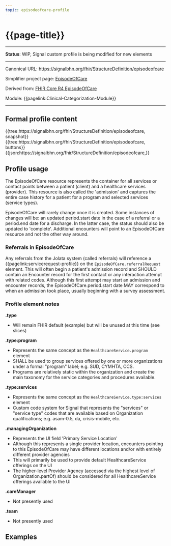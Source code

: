 ```yaml
---
topic: episodeofcare-profile
---
```


# {{page-title}}

---

**Status**:  WIP, Signal custom profile is being modified for new elements

---

Canonical URL: https://signalbhn.org/fhir/StructureDefinition/episodeofcare

Simplifier project page: [EpisodeOfCare](https://signalbhn.org/fhir/StructureDefinition/episodeofcare)

Derived from: [FHIR Core R4 EpisodeOfCare](http://hl7.org/fhir/R4/episodeofcare.html)

Module:  {{pagelink:Clinical-Categorization-Module}}

---

## Formal profile content
<tabs>
	<tab title="Tree snapshot">
		{{tree:https://signalbhn.org/fhir/StructureDefinition/episodeofcare, snapshot}}
	</tab>
	<tab title="Tree, diff/hybrid/snapshot">
		{{tree:https://signalbhn.org/fhir/StructureDefinition/episodeofcare, buttons}}
	</tab>
	<tab title="JSON">
		{{json:https://signalbhn.org/fhir/StructureDefinition/episodeofcare,}}
	</tab>
</tabs>

## Profile usage

The EpisodeOfCare resource represents the container for all services or contact points between a patient (client) and a healthcare services (provider).  This resource is also called the 'admission' and captures the entire case history for a patient for a program and selected services (service types).

EpisodeOfCare will rarely change once it is created.  Some instances of changes will be: an updated period.start date in the case of a referral or a period.end date for a discharge.  In the latter case, the status should also be updated to 'complete'.  Additional encounters will point to an EpisodeOfCare resource and not the other way around.

### Referrals in EpisodeOfCare
Any referrals from the Jolata system (called referrals) will reference a {{pagelink:servicerequest-profile}} on the `EpisodeOfCare.referralRequest` element. This will often begin a patient's admission record and SHOULD contain an Encounter record for the first contact or any interaction attempt with related codes.  Although this first attempt may start an admission and encounter records, the EpisodeOfCare.period.start date MAY correspond to when an admission took place, usually beginning with a survey assessment. 

### Profile element notes

**.type**
- Will remain FHIR default (example) but will be unused at this time (see slices)

**.type:program**
- Represents the same concept as the `HealthcareService.program` element
- SHALL be used to group services offered by one or more organizations under a formal "program" label; e.g. SUD, CYMHTA, CCS.
- Programs are relatively static within the organization and create the main taxonomy for the service categories and procedures available.

**.type:services**
- Represents the same concept as the `HealthcareService.type:services` element
- Custom code system for Signal that represents the "services" or "service type" codes that are available based on Organization qualifications; e.g. asam-0.5, da, crisis-mobile, etc.

**.managingOrganization**
- Represents the UI field 'Primary Service Location'
- Although this represents a single provider location, encounters pointing to this EpisodeOfCare may have different locations and/or with entirely different provider agencies
- This will primarily be used to provide default HealthcareService offerings on the UI
- The higher-level Provider Agency (accessed via the highest level of Organization.partOf) should be considered for all HealthcareService offerings available to the UI

**.careManager**
- Not presently used

**.team**
- Not presently used

## Examples

